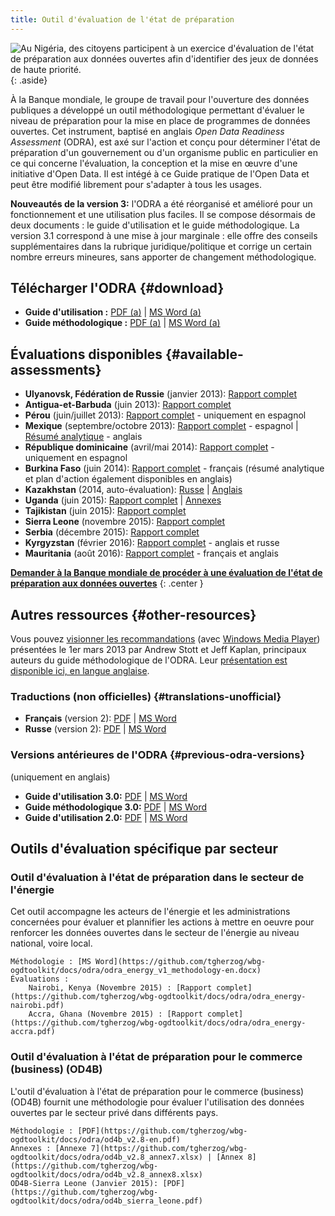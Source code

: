 ```yaml
---
title: Outil d'évaluation de l'état de préparation
---
```


![Au Nigéria, des citoyens participent à un exercice d'évaluation de l'état de préparation aux données ouvertes afin d'identifier des jeux de données de haute
priorité.](../docs/images/odra.jpg)
{: .aside}

À la Banque mondiale, le groupe de travail pour l'ouverture des données
publiques a développé un outil méthodologique permettant d'évaluer le
niveau de préparation pour la mise en place de programmes de données ouvertes. Cet instrument, baptisé en anglais *Open Data Readiness
Assessment* (ODRA), est axé sur l'action et conçu pour déterminer
l'état de préparation d'un gouvernement ou d'un organisme public en
particulier en ce qui concerne l'évaluation, la conception et la mise en
œuvre d'une initiative d'Open Data. Il est intégé à ce Guide pratique
de l'Open Data et peut être modifié librement pour s'adapter à tous les
usages.

**Nouveautés de la version 3:** l'ODRA a été réorganisé et amélioré
pour un fonctionnement et une utilisation plus faciles. Il se compose
désormais de deux documents : le guide d'utilisation et le guide
méthodologique. La version 3.1 correspond à une mise à jour marginale :
elle offre des conseils supplémentaires dans la rubrique
juridique/politique et corrige un certain nombre erreurs mineures, sans
apporter de changement méthodologique.

## Télécharger l'ODRA   {#download}

* **Guide d'utilisation :** [PDF (a)](../docs/odra/odra_v3.1_userguide-en.pdf) \| [MS Word (a)](../docs/odra/odra_v3.1_userguide-en.doc)
* **Guide méthodologique :** [PDF (a)](../docs/odra/odra_v3.1_methodology-en.pdf) \| [MS Word (a)](../docs/odra/odra_v3.1_methodology-en.doc)

## Évaluations disponibles   {#available-assessments}

* **Ulyanovsk, Fédération de Russie** (janvier 2013): [Rapport complet](../docs/odra/odra_ulyanovsk_web_final.doc)
* **Antigua-et-Barbuda** (juin 2013): [Rapport complet](http://documents.worldbank.org/curated/en/2013/06/19584052/open-data-readiness-assessment-prepared-government-antigua-barbuda)
* **Pérou** (juin/juillet 2013): [Rapport complet](../docs/odra/odra-peru-final.pdf) - uniquement en espagnol
* **Mexique** (septembre/octobre 2013): [Rapport complet](../docs/odra/odra_mexico_complete.pdf) - espagnol \| [Résumé analytique](./docs/odra/odra_mexico_execsummary.pdf) - anglais
* **République dominicaine** (avril/mai 2014): [Rapport complet](../docs/odra/odra_republica_dominicana.pdf) - uniquement en espagnol
* **Burkina Faso** (juin 2014): [Rapport complet](../docs/odra/odra-burkina-faso-final-fr.pdf) - français (résumé analytique et plan d'action également disponibles en anglais)
* **Kazakhstan** (2014, auto-évaluation): [Russe](../docs/odra/odra_kazakhstan-ru.docx) \| [Anglais](../docs/odra/odra_kazakhstan-en.docx)
* **Uganda** (juin 2015): [Rapport complet](../docs/odra/odra_uganda.pdf) \| [Annexes](../docs/odra/odra_uganda_annexes.pdf)
* **Tajikistan** (juin 2015): [Rapport complet](http://cipi.tj/wp-content/uploads/2015/09/En_ODRATajikistan_2015.pdf)
* **Sierra Leone** (novembre 2015): [Rapport complet](../docs/odra/odra_sierra_leone.pdf)
* **Serbia** (décembre 2015): [Rapport complet](http://www.rs.undp.org/content/serbia/en/home/library/democratic_governance/open-data-readiness-assesment-)
* **Kyrgyzstan** (février 2016): [Rapport complet](http://www.kg.undp.org/content/kyrgyzstan/en/home/library/democratic_governance/odra) - anglais et russe
* **Mauritania** (août 2016): [Rapport complet](../docs/odra/odra_mauritania.pdf) - français et anglais

**[Demander à la Banque mondiale de procéder à une évaluation de l'état de préparation aux données ouvertes](mailto:opengovdata@worldbank.org)**
{: .center }

## Autres ressources   {#other-resources}

Vous pouvez [visionner les
recommandations](mms://wbmswebcast1.worldbank.org/DEC/2013-03-01/OD_RA_Briefing.wmv)
(avec [Windows Media Player](http://windows.microsoft.com/en-us/windows/windows-media-player)) présentées le 1er mars 2013 par Andrew
Stott et Jeff Kaplan, principaux auteurs du guide méthodologique de
l'ODRA. Leur [présentation est disponible ici, en langue
anglaise](../docs/odra/2013-03-01_0900_open_data-odra_briefing.pdf).

### Traductions (non officielles)   {#translations-unofficial}

* **Français** (version 2): [PDF](../docs/odra/odra_v1-fr.pdf) \| [MS Word](../docs/odra/odra_v1-en.docx)
* **Russe** (version 2): [PDF](../docs/odra/odra_v2-ru.pdf) \| [MS Word](../docs/odra/odra_v2-ru.docx)

### Versions antérieures de l'ODRA   {#previous-odra-versions}

(uniquement en anglais)

* **Guide d'utilisation 3.0:** [PDF](../docs/odra/odra_v3_userguide-en.pdf) \| [MS Word](../docs/odra/odra_v3_userguide-en.doc)
* **Guide méthodologique 3.0:** [PDF](../docs/odra/odra_v3_methodology-en.pdf) \| [MS Word](../docs/odra/odra_v3_methodology-en.doc)
* **Guide d'utilisation 2.0:** [PDF](../docs/odra/odra_v2-en.pdf) \| [MS Word](../docs/odra/odra_v2-en.doc)

## Outils d'évaluation spécifique par secteur

### Outil d'évaluation à l'état de préparation dans le secteur de l'énergie

Cet outil accompagne les acteurs de l'énergie et les administrations concernées pour évaluer et plannifier les actions à mettre en oeuvre pour renforcer les données ouvertes dans le secteur de l'énergie au niveau national, voire local.

    Méthodologie : [MS Word](https://github.com/tgherzog/wbg-ogdtoolkit/docs/odra/odra_energy_v1_methodology-en.docx)
    Évaluations :
        Nairobi, Kenya (Novembre 2015) : [Rapport complet](https://github.com/tgherzog/wbg-ogdtoolkit/docs/odra/odra_energy-nairobi.pdf)
        Accra, Ghana (Novembre 2015) : [Rapport complet](https://github.com/tgherzog/wbg-ogdtoolkit/docs/odra/odra_energy-accra.pdf)

### Outil d'évaluation à l'état de préparation pour le commerce (business) (OD4B)

L'outil d'évaluation à l'état de préparation pour le commerce (business) (OD4B) fournit une méthodologie pour évaluer l'utilisation des données ouvertes par le secteur privé dans différents pays.

    Méthodologie : [PDF](https://github.com/tgherzog/wbg-ogdtoolkit/docs/odra/od4b_v2.8-en.pdf)
    Annexes : [Annexe 7](https://github.com/tgherzog/wbg-ogdtoolkit/docs/odra/od4b_v2.8_annex7.xlsx) | [Annex 8](https://github.com/tgherzog/wbg-ogdtoolkit/docs/odra/od4b_v2.8_annex8.xlsx)
    OD4B-Sierra Leone (Janvier 2015): [PDF](https://github.com/tgherzog/wbg-ogdtoolkit/docs/odra/od4b_sierra_leone.pdf)
